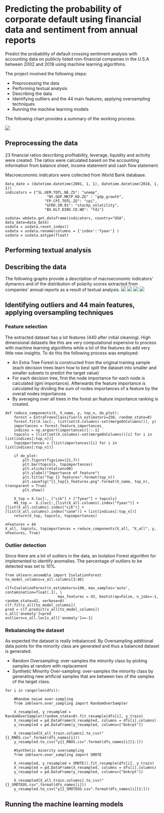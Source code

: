 # Predicting the probability of corporate default using financial data and sentiment from annual reports
Predict the probability of default crossing sentiment analysis with accounting data on publicly listed non-financial companies in the U.S.A between 2002 and 2018 using machine learning algorithms. 

The project involved the following steps:
- Preprocessing the data
- Performing textual analysis
- Describing the data
- Identifying outliers and the 44 main features, applying oversampling techniques
- Running the machine learning models

The following chart provides a summary of the working process: 

![](Workflow.png)

## Preprocessing the data


23 financial ratios describing profitability, leverage, liquidity and activity were created. The ratios were calculated based on the accounting information from balance sheet, income statement and cash flow statement.

Macroeconomic indicators were collected from World Bank database. 

```
data_date = (datetime.datetime(2001, 1, 1), datetime.datetime(2018, 1, 1))
indicators = {"SL.UEM.TOTL.NE.ZS": "unemp", 
                   "NY.GDP.MKTP.KD.ZG" : "gdp_growth",
                  "FP.CPI.TOTL.ZG": "cpi", 
                  "GFDD.SM.01": "stockp_volatility", 
                  "BX.KLT.DINV.CD.WD": "fdi"}

usdata= wbdata.get_dataframe(indicators, country="USA", data_date=data_date)
usdata = usdata.reset_index()
usdata = usdata.rename(columns = {'index':'fyear'} )
usdata = usdata.astype(float)
```

## Performing textual analysis

## Describing the data

The following graphs provide a description of macroeconomic indicators' dymanics and of the distribution of polarity scores extracted from companies' annual reports as a result of textual analysis. 
![](Descriptive_Statistics/macro.png) ![](Descriptive_Statistics/fdi.png)
![](Descriptive_Statistics/polarLM.png) ![](Descriptive_Statistics/polarB.png)

## Identifying outliers and 44 main features, applying oversampling techniques
### Feature selection
The extracted dataset has a lot features (440 after initial cleaning). High dimensional datasets like this are very computational expensive to process with machine learning algorithms while a lot of the features do add very little new insights. 
To do this the following process was employed:
- An Extra Tree Forest is constructed from the original training sample 		(each decision trees learn how to best split the dataset into smaller and smaller subsets to predict the target value)
- For each decision tree, first the node importance for each node is calculated 	(gini importance). Afterwards the feature importance is calculated by dividing 	the sum of nodes importances of a feature by the overall nodes importances
- By averaging over all trees in the forest an feature importance ranking is 		created.

```
def reduce_components(X, X_name, y, top_n, do_plot):
    forest = ExtraTreesClassifier(n_estimators=250, random_state=0)
    forest.fit(X.loc[:, list(set(X.columns)-set(mergeOnColumns))], y)
    importances = forest.feature_importances_
    indices = np.argsort(importances)[::-1]
    topcols = [list(set(X.columns)-set(mergeOnColumns))[i] for i in list(indices[:top_n])]
    topimportances = [list(importances)[i] for i in list(indices[:top_n])]
    
    if do_plot:
        plt.figure(figsize=(21,7))
        plt.bar(topcols, topimportances)
        plt.xticks(rotation=90)
        plt.ylabel("Importance of feature")
        plt.title("Top {} features".format(top_n))
        plt.savefig("{}_top{}_features.png".format(X_name, top_n), transparent = True)
        plt.show()
    
    X_top = X.loc[:, ["cik"] + ["fyear"] + topcols]
    #X_top =  X.iloc[:,[list(X_all.columns).index("fyear")] + [list(X_all.columns).index("cik")] + [list(X_all.columns).index("conm")] + list(indices[:top_n])]
    return(X_top, topcols, topimportances)
 
nFeatures = 44
X_all, topcols, topimportances = reduce_components(X_all, "X_all", y, nFeatures, True)
```

### Outlier detection
Since there are a lot of outliers in the data, an Isolation Forest algorithm for implemented to identify anomalies. The percentage of outliers to be detected was  set to 10%. 
```
from sklearn.ensemble import IsolationForest
to_model_columns=x_all.columns[3:46]
 
clf=IsolationForest(n_estimators=100, max_samples='auto', contamination=float(.1), \
                        max_features = 43, bootstrap=False, n_jobs=-1, random_state=42, verbose=0)
clf.fit(x_all[to_model_columns])
pred = clf.predict(x_all[to_model_columns])
x_all['anomaly']=pred
outliers=x_all.loc[x_all['anomaly']==-1]
```


### Rebalancing the dataset
As expected the dataset is really imbalanced. By Oversampling additional data points for the minority class are generated and thus a balanced dataset is generated.
- Random Oversampling:
	over-samples the minority class by picking samples at random with 			replacement
- Synthetic Minority Over-sampling:
	over-samples the minority class by generating new artificial samples that 		are between two of the samples of the target class.
```
for i in range(len(dfs)):
 
    #Random naive over-sampling
    from imblearn.over_sampling import RandomOverSampler
 
    X_resampled, y_resampled = RandomOverSampler(random_state=0).fit_resample(dfs[i], y_train)
    X_resampled = pd.DataFrame(X_resampled, columns = dfs[i].columns)
    y_resampled = pd.DataFrame(y_resampled, columns=["bnkrpt"])
        
    X_resampled[X_all_train.columns].to_csv("{}_RNOS.csv".format(dfs_names[i]))
    y_resampled.to_csv("y{}_RNOS.csv".format(dfs_names[i][1:]))
    
    #Synthetic minority oversampling
    from imblearn.over_sampling import SMOTE
    
    X_resampled, y_resampled = SMOTE().fit_resample(dfs[i], y_train)
    X_resampled = pd.DataFrame(X_resampled, columns = dfs[i].columns)
    y_resampled = pd.DataFrame(y_resampled, columns=["bnkrpt"])
        
    X_resampled[X_all_train.columns].to_csv("{}_SMOTEOS.csv".format(dfs_names[i]))
    y_resampled.to_csv("y{}_SMOTEOS.csv".format(dfs_names[i][1:]))
```



## Running the machine learning models
